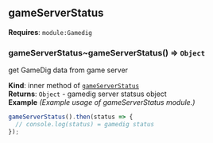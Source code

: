 <a name="module_gameServerStatus"></a>

## gameServerStatus
**Requires**: <code>module:Gamedig</code>  
<a name="module_gameServerStatus..gameServerStatus"></a>

### gameServerStatus~gameServerStatus() ⇒ <code>Object</code>
get GameDig data from game server

**Kind**: inner method of [<code>gameServerStatus</code>](#module_gameServerStatus)  
**Returns**: <code>Object</code> - gamedig server statsus object  
**Example** *(Example usage of gameServerStatus module.)*  
```js
gameServerStatus().then(status => {
  // console.log(status) = gamedig status 
});
```

